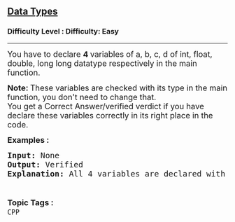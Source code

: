 <h2><a href="https://www.geeksforgeeks.org/problems/data-types/1?page=1&category=CPP&status=unsolved&sortBy=submissions">Data Types</a></h2><h3>Difficulty Level : Difficulty: Easy</h3><hr><div class="problems_problem_content__Xm_eO"><p><span style="font-size: 18px;">You have to declare&nbsp;<strong>4&nbsp;</strong>variables of a, b, c, d of int, float, double, long long datatype respectively in the main function.&nbsp;</span></p>
<p><span style="font-size: 18px;"><strong>Note:&nbsp;</strong>These variables are checked with its type in the main function, you don't need to change that.&nbsp;<br>You get a Correct Answer/verified verdict if you have declare these variables correctly in its right place in the code.</span></p>
<p><span style="font-size: 18px;"><strong>Examples :</strong></span></p>
<pre><span style="font-size: 18px;"><strong>Input: </strong>None
<strong>Output: </strong>Verified
<strong>Explanation: </strong>All 4 variables are declared with proper data type.</span></pre></div><br><p><span style=font-size:18px><strong>Topic Tags : </strong><br><code>CPP</code>&nbsp;